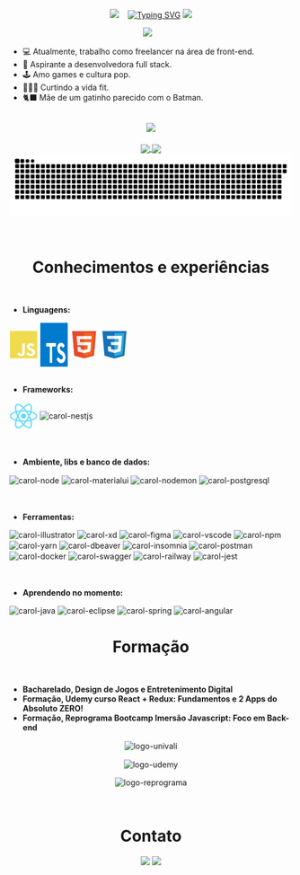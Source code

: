 <div>
  <p align="center">
    <img src="https://github.com/Anmol-Baranwal/Cool-GIFs-For-GitHub/assets/74038190/94cc4424-9251-42ae-8782-92465d0a0043" width="75">&nbsp;&nbsp;&nbsp;
  <a href="https://git.io/typing-svg"><img src="https://readme-typing-svg.demolab.com?font=Fira+Code&weight=900&size=25&pause=1000&color=8300FF&width=440&lines=Sou+Caroliny%2C+desenvolvedora.;Seja+bem-vindo(a)+ao+meu+GitHub!" alt="Typing SVG" /></a>
    <img src="https://github.com/Anmol-Baranwal/Cool-GIFs-For-GitHub/assets/74038190/42077049-1939-493e-9a19-47ca5db36643" width="75">
</p>
</div>

<div align="center">
<img src="https://user-images.githubusercontent.com/74038190/212284115-f47cd8ff-2ffb-4b04-b5bf-4d1c14c0247f.gif" width="1000">&nbsp;&nbsp;&nbsp;
</div>

- 💻 Atualmente, trabalho como freelancer na área de front-end.
- 🌱 Aspirante a desenvolvedora full stack.
- 🕹️ Amo games e cultura pop.
- 🏋🏻‍♀️ Curtindo a vida fit.
- 🐈‍⬛ Mãe de um gatinho parecido com o Batman.
 <br/>
 
<div align="center">
 <img src="https://user-images.githubusercontent.com/74038190/212750155-3ceddfbd-19d3-40a3-87af-8d329c8323c4.gif" width="500">
</div> <br/>

<div align="center">
<a href="https://github.com/caroliny-gomes-lima">
  <img height="185em" align="center" src="https://github-readme-stats.vercel.app/api?username=caroliny-gomes-lima&show_icons=true&rank_icon=github&theme=tokyonight" />
  <img height="185em" align="center" src="https://github-readme-stats.vercel.app/api/top-langs?username=caroliny-gomes-lima&layout=compact&langs_count=16&theme=tokyonight" />
</a>
</div>

<div align="center">
 <picture>
  <source media="(prefers-color-scheme: dark)" srcset="https://raw.githubusercontent.com/caroliny-gomes-lima/caroliny-gomes-lima/output/github-contribution-grid-snake-dark.svg">
  <source media="(prefers-color-scheme: light)" srcset="https://raw.githubusercontent.com/caroliny-gomes-lima/caroliny-gomes-lima/output/github-contribution-grid-snake.svg">
  <img alt="github contribution grid snake animation" src="https://raw.githubusercontent.com/caroliny-gomes-lima/caroliny-gomes-lima/output/github-contribution-grid-snake.svg">
</picture>
</div><br/><br/>

<div align="center">
<h1>Conhecimentos e experiências</h1>
</div><br/>

- <strong>Linguagens:</strong>
<div style="display: inline_block">
  <img align="center" alt="carol-Js" height="50" width="50" src="https://raw.githubusercontent.com/devicons/devicon/master/icons/javascript/javascript-plain.svg">
  <img align="center" alt="carol-Ts" height="80" width="50" src="https://raw.githubusercontent.com/devicons/devicon/master/icons/typescript/typescript-plain.svg">
  <img align="center" alt="carol-HTML" height="50" width="50" src="https://raw.githubusercontent.com/devicons/devicon/master/icons/html5/html5-original.svg">
  <img align="center" alt="carol-CSS" height="50" width="50" src="https://raw.githubusercontent.com/devicons/devicon/master/icons/css3/css3-original.svg">
</div><br/>

- <strong>Frameworks:</strong>
<div style="display: inline_block">
  <img align="center" alt="carol-React" height="50" width="50" src="https://raw.githubusercontent.com/devicons/devicon/master/icons/react/react-original.svg">
  <img align="center" alt="carol-nestjs" height="50" width="50" src="https://cdn.jsdelivr.net/gh/devicons/devicon@latest/icons/nestjs/nestjs-original.svg">
</div><br/><br/>

- <strong>Ambiente, libs e banco de dados:</strong>
<div style="display: inline_block">
   <img align="center" alt="carol-node" height="50" width="50" src="https://cdn.jsdelivr.net/gh/devicons/devicon@latest/icons/nodejs/nodejs-original.svg">
   <img align="center" alt="carol-materialui" height="50" width="50" src="https://cdn.jsdelivr.net/gh/devicons/devicon@latest/icons/materialui/materialui-original.svg">
   <img align="center" alt="carol-nodemon" height="50" width="50" src="https://cdn.jsdelivr.net/gh/devicons/devicon@latest/icons/nodemon/nodemon-original.svg">
   <img align="center" alt="carol-postgresql" height="50" width="50" src="https://cdn.jsdelivr.net/gh/devicons/devicon@latest/icons/postgresql/postgresql-original.svg">
</div><br/><br/>

- <strong>Ferramentas:</strong>
<div style="display: inline_block">
  <img align="center" alt="carol-illustrator" height="50" width="50" src="https://cdn.jsdelivr.net/gh/devicons/devicon@latest/icons/illustrator/illustrator-plain.svg">
  <img align="center" alt="carol-xd" height="50" width="50" src="https://cdn.jsdelivr.net/gh/devicons/devicon@latest/icons/xd/xd-original.svg">
  <img align="center" alt="carol-figma" height="50" width="50" src="https://cdn.jsdelivr.net/gh/devicons/devicon@latest/icons/figma/figma-original.svg">
   <img align="center" alt="carol-vscode" height="50" width="50" src="https://cdn.jsdelivr.net/gh/devicons/devicon@latest/icons/vscode/vscode-original.svg" >
  <img align="center" alt="carol-npm" height="50" width="50" src="https://cdn.jsdelivr.net/gh/devicons/devicon@latest/icons/npm/npm-original-wordmark.svg">
  <img align="center" alt="carol-yarn" height="50" width="50" src="https://cdn.jsdelivr.net/gh/devicons/devicon@latest/icons/yarn/yarn-original.svg" >
  <img align="center" alt="carol-dbeaver" height="50" width="50" src="https://cdn.jsdelivr.net/gh/devicons/devicon@latest/icons/dbeaver/dbeaver-original.svg" >
  <img align="center" alt="carol-insomnia" height="50" width="50" src="https://cdn.jsdelivr.net/gh/devicons/devicon@latest/icons/insomnia/insomnia-original.svg" >
  <img align="center" alt="carol-postman" height="50" width="50" src="https://cdn.jsdelivr.net/gh/devicons/devicon@latest/icons/postman/postman-original.svg" >
  <img align="center" alt="carol-docker" height="60" width="60" src="https://cdn.jsdelivr.net/gh/devicons/devicon@latest/icons/docker/docker-plain.svg">
  <img align="center" alt="carol-swagger" height="50" width="50" src="https://cdn.jsdelivr.net/gh/devicons/devicon@latest/icons/swagger/swagger-original.svg">
  <img align="center" alt="carol-railway" height="50" width="50" src="https://cdn.jsdelivr.net/gh/devicons/devicon@latest/icons/railway/railway-original.svg">
   <img align="center" alt="carol-jest" height="50" width="50" src="https://cdn.jsdelivr.net/gh/devicons/devicon@latest/icons/jest/jest-plain.svg">
</div><br/><br/>

- <strong>Aprendendo no momento:</strong>
<div style="display: inline_block">
  <img align="center" alt="carol-java" height="50" width="50" src="https://cdn.jsdelivr.net/gh/devicons/devicon@latest/icons/java/java-original.svg">
  <img align="center" alt="carol-eclipse" height="50" width="50" src="https://cdn.jsdelivr.net/gh/devicons/devicon@latest/icons/eclipse/eclipse-original.svg">
  <img align="center" alt="carol-spring" height="50" width="50" src="https://cdn.jsdelivr.net/gh/devicons/devicon@latest/icons/spring/spring-original.svg">
  <img align="center" alt="carol-angular" height="50" width="50" src="https://cdn.jsdelivr.net/gh/devicons/devicon@latest/icons/angular/angular-original.svg">
</div>

<div align="center">
<h1>Formação</h1>
</div><br/>

- <strong>Bacharelado, Design de Jogos e Entretenimento Digital</strong>
- <strong>Formação, Udemy curso React + Redux: Fundamentos e 2 Apps do Absoluto ZERO!</strong>
- <strong>Formação, Reprograma Bootcamp Imersão Javascript: Foco em Back-end</strong>
<div style="display: inline_block">
  <div align="center">

  <img  href="https://univali.br/graduacao/design-de-jogos-e-entretenimento-digital-florianopolis/Paginas/default.aspx" align="center" alt="logo-univali" height="100" width="130" src="https://seeklogo.com/images/U/Univali-logo-8305D43532-seeklogo.com.png" target="_blank">
  
  <a href="https://www.udemy.com/course/react-redux-pt/?couponCode=KEEPLEARNING" target="_blank"></a>
  <img align="center" alt="logo-udemy" height="100" width="160" src="https://logos-world.net/wp-content/uploads/2021/11/Udemy-Logo.png" target="_blank">
  
  <a href="https://reprograma.com.br/curso-imersao-javascript/" target="_blank"></a>
  <img align="center" alt="logo-reprograma" height="100" width="100" src="https://storage.googleapis.com/atados-v3/user-uploaded/images/ae8b6362-952f-42d4-84f7-af22840b2027.png" target="_blank">

  </div>
</div><br/>

<div align="center">
<h1>Contato</h1>
</div>
<div> 
  <div align="center">
  <a href = mailto:caroliny.gomeslima@gmail.com><img src="https://img.shields.io/badge/-Gmail-b20000?style=for-the-badge&logo=gmail&logoColor=white" target="_blank"></a>
  <a href="https://www.linkedin.com/in/caroliny-gomes-a142291b9" target="_blank"><img src="https://img.shields.io/badge/-LinkedIn-%230077B5?style=for-the-badge&logo=linkedin&logoColor=white" target="_blank"></a> 
  </div>
</div>

